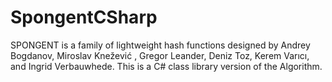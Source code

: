 SpongentCSharp
==============

SPONGENT is a family of lightweight hash functions designed by Andrey Bogdanov, Miroslav Knežević , Gregor Leander, Deniz Toz, Kerem Varıcı, and Ingrid Verbauwhede.  This is a C# class library version of the Algorithm.
